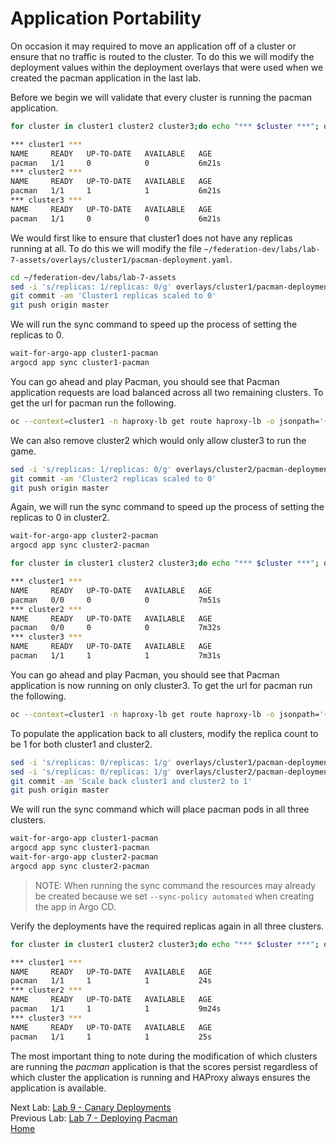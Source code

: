 # Application Portability
On occasion it may required to move an application off of a cluster or ensure that no traffic is routed to the cluster. To do this we will modify the deployment values within the deployment overlays that were used when we created the pacman application in the last lab.

Before we begin we will validate that every cluster is running the pacman application.
~~~sh
for cluster in cluster1 cluster2 cluster3;do echo "*** $cluster ***"; oc get deployment --context $cluster -n pacman;done

*** cluster1 ***
NAME     READY   UP-TO-DATE   AVAILABLE   AGE
pacman   1/1     0            0           6m21s
*** cluster2 ***
NAME     READY   UP-TO-DATE   AVAILABLE   AGE
pacman   1/1     1            1           6m21s
*** cluster3 ***
NAME     READY   UP-TO-DATE   AVAILABLE   AGE
pacman   1/1     0            0           6m21s
~~~

We would first like to ensure that cluster1 does not have any replicas running at all. To do this we will modify the file `~/federation-dev/labs/lab-7-assets/overlays/cluster1/pacman-deployment.yaml`.

~~~sh
cd ~/federation-dev/labs/lab-7-assets
sed -i 's/replicas: 1/replicas: 0/g' overlays/cluster1/pacman-deployment.yaml
git commit -am 'Cluster1 replicas scaled to 0'
git push origin master
~~~

We will run the sync command to speed up the process of setting the replicas to 0.
~~~sh
wait-for-argo-app cluster1-pacman
argocd app sync cluster1-pacman
~~~

You can go ahead and play Pacman, you should see that Pacman application requests are load balanced across all two remaining clusters. To get the url for pacman run the following.

~~~sh
oc --context=cluster1 -n haproxy-lb get route haproxy-lb -o jsonpath='{.status.ingress[*].host}'
~~~

We can also remove cluster2 which would only allow cluster3 to run the game.
~~~sh
sed -i 's/replicas: 1/replicas: 0/g' overlays/cluster2/pacman-deployment.yaml
git commit -am 'Cluster2 replicas scaled to 0'
git push origin master
~~~

Again, we will run the sync command to speed up the process of setting the replicas to 0 in cluster2.
~~~sh
wait-for-argo-app cluster2-pacman
argocd app sync cluster2-pacman
~~~

~~~sh
for cluster in cluster1 cluster2 cluster3;do echo "*** $cluster ***"; oc get deployment --context $cluster -n pacman;done

*** cluster1 ***
NAME     READY   UP-TO-DATE   AVAILABLE   AGE
pacman   0/0     0            0           7m51s
*** cluster2 ***
NAME     READY   UP-TO-DATE   AVAILABLE   AGE
pacman   0/0     0            0           7m32s
*** cluster3 ***
NAME     READY   UP-TO-DATE   AVAILABLE   AGE
pacman   1/1     1            1           7m31s
~~~

You can go ahead and play Pacman, you should see that Pacman application is now running on only cluster3. To get the url for pacman run the following.
~~~sh
oc --context=cluster1 -n haproxy-lb get route haproxy-lb -o jsonpath='{.status.ingress[*].host}'
~~~

To populate the application back to all clusters, modify the replica count to be 1 for both cluster1 and cluster2.
~~~sh
sed -i 's/replicas: 0/replicas: 1/g' overlays/cluster1/pacman-deployment.yaml
sed -i 's/replicas: 0/replicas: 1/g' overlays/cluster2/pacman-deployment.yaml
git commit -am 'Scale back cluster1 and cluster2 to 1'
git push origin master
~~~

We will run the sync command which will place pacman pods in all three clusters.

~~~sh
wait-for-argo-app cluster1-pacman
argocd app sync cluster1-pacman
wait-for-argo-app cluster2-pacman
argocd app sync cluster2-pacman
~~~

> NOTE: When running the sync command the resources may already be created because we set `--sync-policy automated` when creating the app in Argo CD.

Verify the deployments have the required replicas again in all three clusters.

~~~sh
for cluster in cluster1 cluster2 cluster3;do echo "*** $cluster ***"; oc get deployment --context $cluster -n pacman;done

*** cluster1 ***
NAME     READY   UP-TO-DATE   AVAILABLE   AGE
pacman   1/1     1            1           24s
*** cluster2 ***
NAME     READY   UP-TO-DATE   AVAILABLE   AGE
pacman   1/1     1            1           9m24s
*** cluster3 ***
NAME     READY   UP-TO-DATE   AVAILABLE   AGE
pacman   1/1     1            1           25s
~~~

The most important thing to note during the modification of which clusters are running the
*pacman* application is that the scores persist regardless of which cluster the application is running and HAProxy always ensures the application is available.

Next Lab: [Lab 9 - Canary Deployments](./9.md)<br>
Previous Lab: [Lab 7 - Deploying Pacman](./7.md)<br>
[Home](./README.md)
